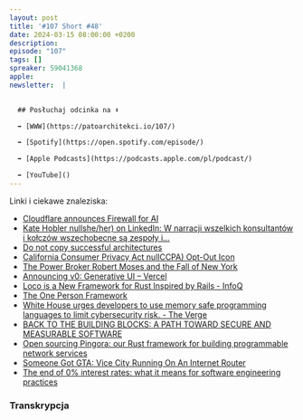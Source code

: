 ```yaml
---
layout: post
title: '#107 Short #48'
date: 2024-03-15 08:00:00 +0200
description: 
episode: "107"
tags: []
spreaker: 59041368
apple: 
newsletter:  |
  

  ## Posłuchaj odcinka na ⬇️

  ➡️ [WWW](https://patoarchitekci.io/107/)

  ➡️ [Spotify](https://open.spotify.com/episode/)

  ➡️ [Apple Podcasts](https://podcasts.apple.com/pl/podcast/)

  ➡️ [YouTube]()
---
```



Linki i ciekawe znaleziska:

- [Cloudflare announces Firewall for AI](https://blog.cloudflare.com/firewall-for-ai)
- [Kate Hobler nullshe/her) on LinkedIn: W narracji wszelkich konsultantów i kołczów wszechobecne są zespoły i…  ](https://www.linkedin.com/posts/kate-hobler_w-narracji-wszelkich-konsultant%C3%B3w-i-ko%C5%82cz%C3%B3w-activity-7170127025523953664-ROP9/)
- [Do not copy successful architectures](https://softwaremill.com/do-not-copy-successful-architectures/)
- [California Consumer Privacy Act nullCCPA) Opt-Out Icon](https://techcommunity.microsoft.com/t5/azure-infrastructure-blog/announcing-the-limited-general-availability-of-accelerated/ba-p/4070798)
- [The Power Broker
Robert Moses and the Fall of New York](https://www.audible.com/pd/The-Power-Broker-Audiobook/B0051JH67K)
- [Announcing v0: Generative UI – Vercel](https://vercel.com/blog/announcing-v0-generative-ui)
- [Loco is a New Framework for Rust Inspired by Rails - InfoQ](https://www.infoq.com/news/2024/02/loco-new-framework-rust-rails/)
- [The One Person Framework](https://world.hey.com/dhh/the-one-person-framework-711e6318)
- [White House urges developers to use memory safe programming languages to limit cybersecurity risk. - The Verge](https://www.theverge.com/2024/2/28/24085813/white-house-urges-developers-to-use-memory-safe-programming-languages-to-limit-cybersecurity-risk)
- [BACK TO THE BUILDING BLOCKS:
A PATH TOWARD SECURE AND MEASURABLE SOFTWARE](https://www.whitehouse.gov/wp-content/uploads/2024/02/Final-ONCD-Technical-Report.pdf)
- [Open sourcing Pingora: our Rust framework for building programmable network services](https://blog.cloudflare.com/pingora-open-source)
- [Someone Got GTA: Vice City Running On An Internet Router](https://kotaku.com/gta-vice-city-tp-link-router-mod-pc-ps2-1851306785)
- [The end of 0% interest rates: what it means for software engineering practices](https://newsletter.pragmaticengineer.com/p/zirp-engineering-practices)

### Transkrypcja

